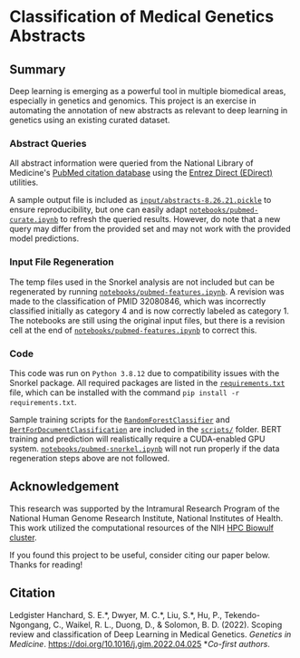 # Classification of Medical Genetics Abstracts

## Summary
Deep learning is emerging as a powerful tool in multiple biomedical areas, especially in genetics and genomics. This project is an exercise in automating the annotation of new abstracts as relevant to deep learning in genetics using an existing curated dataset.

### Abstract Queries
All abstract information were queried from the National Library of Medicine's [PubMed citation database](https://pubmed.ncbi.nlm.nih.gov/) using the [Entrez Direct (EDirect)](https://www.ncbi.nlm.nih.gov/books/NBK179288/) utilities.

A sample output file is included as [`input/abstracts-8.26.21.pickle`](input/abstracts-8.26.21.pickle) to ensure reproducibility, but one can easily adapt [`notebooks/pubmed-curate.ipynb`](notebooks/pubmed-curate.ipynb) to refresh the queried results. However, do note that a new query may differ from the provided set and may not work with the provided model predictions.

### Input File Regeneration
The temp files used in the Snorkel analysis are not included but can be regenerated by running [`notebooks/pubmed-features.ipynb`](notebooks/pubmed-features.ipynb). A revision was made to the classification of PMID 32080846, which was incorrectly classified initially as category 4 and is now correctly labeled as category 1. The notebooks are still using the original input files, but there is a revision cell at the end of [`notebooks/pubmed-features.ipynb`](notebooks/pubmed-features.ipynb) to correct this.

### Code
This code was run on `Python 3.8.12` due to compatibility issues with the Snorkel package. All required packages are listed in the [`requirements.txt`](requirements.txt) file, which can be installed with the command `pip install -r requirements.txt`.

Sample training scripts for the [`RandomForestClassifier`](https://scikit-learn.org/stable/modules/generated/sklearn.ensemble.RandomForestClassifier.html) and [`BertForDocumentClassification`](https://github.com/AndriyMulyar/bert_document_classification) are included in the [`scripts/`](scripts) folder. BERT training and prediction will realistically require a CUDA-enabled GPU system. [`notebooks/pubmed-snorkel.ipynb`](notebooks/pubmed-snorkel.ipynb) will not run properly if the data regeneration steps above are not followed.

## Acknowledgement
This research was supported by the Intramural Research Program of the National Human Genome Research Institute, National Institutes of Health.  This work utilized the computational resources of the NIH [HPC Biowulf cluster](http://hpc.nih.gov).

If you found this project to be useful, consider citing our paper below. Thanks for reading!

## Citation
Ledgister Hanchard, S. E.\*, Dwyer, M. C.\*, Liu, S.\*, Hu, P., Tekendo-Ngongang, C., Waikel, R. L., Duong, D., & Solomon, B. D. (2022). Scoping review and classification of Deep Learning in Medical Genetics. *Genetics in Medicine*. https://doi.org/10.1016/j.gim.2022.04.025 \**Co-first authors*.
